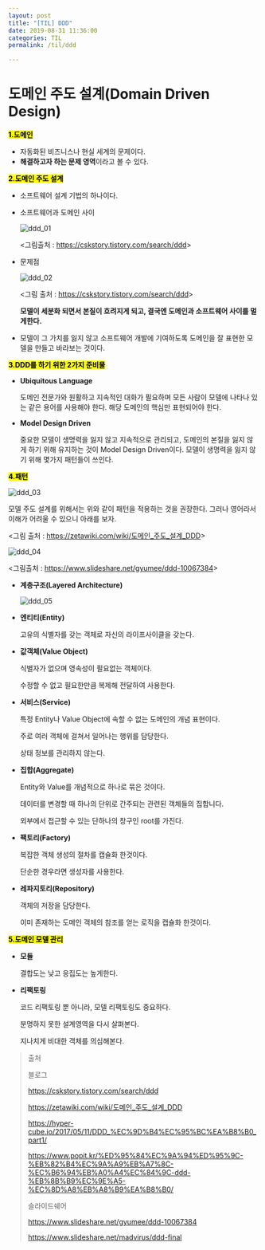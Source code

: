 ```yaml
---
layout: post
title: "[TIL] DDD"
date: 2019-08-31 11:36:00
categories: TIL
permalink: /til/ddd

---
```




# 도메인 주도 설계(Domain Driven Design)

**<mark>1.도메인</mark>**

- 자동화된 비즈니스나 현실 세계의 문제이다.
- **해결하고자 하는 문제 영역**이라고 볼 수 있다.

**<mark>2.도메인 주도 설계</mark>**

- 소프트웨어 설계 기법의 하나이다.

- 소프트웨어과 도메인 사이

  ![ddd_01](/img/ddd_01.JPG)

  <그림출처 : <https://cskstory.tistory.com/search/ddd>>

- 문제점

  ![ddd_02](/img/ddd_02.JPG)

  <그림 출처 : <https://cskstory.tistory.com/search/ddd>>

  **모델이 세분화 되면서 본질이 흐려지게 되고, 결국엔 도메인과 소프트웨어 사이를 멀게한다.**

- 모델이 그 가치를 잃지 않고 소프트웨어 개발에 기여하도록 도메인을 잘 표현한 모델을 만들고 바라보는 것이다.

**<mark>3.DDD를 하기 위한 2가지 준비물</mark>**

- **Ubiquitous Language**

  도메인 전문가와 원활하고 지속적인 대화가 필요하며 모든 사람이 모델에 나타나 있는 같은 용어를 사용해야 한다. 해당 도메인의 핵심만 표현되어야 한다.

- **Model Design Driven**

  중요한 모델이 생명력을 잃지 않고 지속적으로 관리되고, 도메인의 본질을 잃지 않게 하기 위해 유지하는 것이 Model Design Driven이다. 모델이 생명력을 잃지 않기 위해 몇가지 패턴들이 쓰인다.

**<mark>4.패턴</mark>**

![ddd_03](/img/ddd_03.JPG)

모델 주도 설계를 위해서는 위와 같이 패턴을 적용하는 것을 권장한다. 그러나 영어라서 이해가 어려울 수 있으니 아래를 보자.

<그림 출처 : <https://zetawiki.com/wiki/도메인_주도_설계_DDD>>

![ddd_04](/img/ddd_04.JPG)

<그림출처 : <https://www.slideshare.net/gyumee/ddd-10067384>> 

- **계층구조(Layered Architecture)**

  ![ddd_05](/img/ddd_05.JPG)

- **엔티티(Entity)**

  고유의 식별자를 갖는 객체로 자신의 라이프사이클을 갖는다.

- **값객체(Value Object)**

  식별자가 없으며 영속성이 필요없는 객체이다.

  수정할 수 없고 필요한만큼 복제해 전달하여 사용한다.

- **서비스(Service)**

  특정 Entity나 Value Object에 속할 수 없는 도메인의 개념 표현이다.

  주로 여러 객체에 걸쳐서 일어나는 행위를 담당한다.

  상태 정보를 관리하지 않는다.

- **집합(Aggregate)**

  Entity와 Value를 개념적으로 하나로 묶은 것이다.

  데이터를 변경할 때 하나의 단위로 간주되는 관련된 객체들의 집합니다.

  외부에서 접근할 수 있는 단하나의 창구인 root를 가진다.

- **팩토리(Factory)**

  복잡한 객체 생성의 절차를 캡슐화 한것이다.

  단순한 경우라면 생성자를 사용한다.

- **레파지토리(Repository)**

  객체의 저장을 담당한다.

  이미 존재하는 도메인 객체의 참조를 얻는 로직을 캡슐화 한것이다.

**<mark>5.도메인 모델 관리</mark>**

- **모듈**

  결합도는 낮고 응집도는 높게한다.

- **리팩토링**

  코드 리팩토링 뿐 아니라, 모델 리팩토링도 중요하다.

  분명하지 못한 설계영역을 다시 살펴본다.

  지나치게 비대한 객체를 의심해본다.





> 출처 
>
> 블로그
>
> https://cskstory.tistory.com/search/ddd
>
> https://zetawiki.com/wiki/도메인_주도_설계_DDD
>
> <https://hyper-cube.io/2017/05/11/DDD_%EC%9D%B4%EC%95%BC%EA%B8%B0_part1/>
>
> <https://www.popit.kr/%ED%95%84%EC%9A%94%ED%95%9C-%EB%82%B4%EC%9A%A9%EB%A7%8C-%EC%B6%94%EB%A0%A4%EC%84%9C-ddd-%EB%8B%B9%EC%9E%A5-%EC%8D%A8%EB%A8%B9%EA%B8%B0/>
>
> 슬라이드쉐어
>
> https://www.slideshare.net/gyumee/ddd-10067384
>
> https://www.slideshare.net/madvirus/ddd-final

